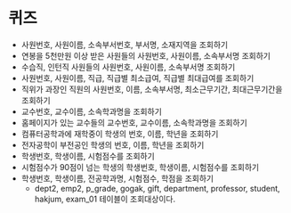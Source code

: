 # 퀴즈
- 사원번호, 사원이름, 소속부서번호, 부서명, 소재지역을 조회하기
- 연봉을 5천만원 이상 받은 사원들의 사원번호, 사원이름, 소속부서명 조회하기
- 수습직, 인턴직 사원들의 사원번호, 사원이름, 소속부서명 조회하기
- 사원번호, 사원이름, 직급, 직급별 최소급여, 직급별 최대급여를 조회하기
- 직위가 과장인 직원의 사원번호, 이름, 소속부서명, 최소근무기간, 최대근무기간을 조회하기
- 교수번호, 교수이름, 소속학과명을 조회하기
- 홈페이지가 있는 교수들의 교수번호, 교수이름, 소속학과명을 조회하기
- 컴퓨터공학과에 재학중이 학생의 번호, 이름, 학년을 조회하기
- 전자공학이 부전공인 학생의 번호, 이름, 학년을 조회하기
- 학생번호, 학생이름, 시험점수를 조회하기
- 시험점수가 90점이 넘는 학생의 학생번호, 학생이름, 시험점수를 조회하기
- 학생번호, 학생이름, 전공학과명, 시험점수, 학점을 조회하기
  + dept2, emp2, p_grade, gogak, gift, department, professor, student, hakjum, exam_01 테이블이 조회대상이다.
